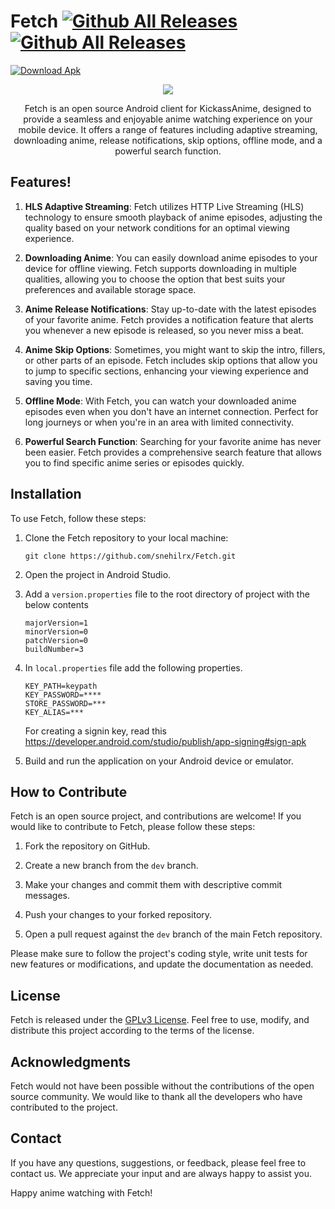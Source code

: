 # Fetch [![Github All Releases](https://img.shields.io/github/downloads/snehilrx/Fetch/total.svg)]() [![Github All Releases](https://img.shields.io/github/issues/snehilrx/Fetch/total.svg)]() 

[![Download Apk](https://custom-icon-badges.herokuapp.com/badge/-Download-blue?style=for-the-badge&logo=download&logoColor=white "Download Apk")](https://github.com/snehilrx/Fetch/releases)


<p align="center">
<img src="https://github.com/snehilrx/Fetch/assets/7668602/e1916e36-6eb3-4941-9136-0d1605286e92"/>
</p>
<p align="center">
Fetch is an open source Android client for KickassAnime, designed to provide a seamless and enjoyable anime watching experience on your mobile device. It offers a range of features including adaptive streaming, downloading anime, release notifications, skip options, offline mode, and a powerful search function.
</p>


## Features!

1. **HLS Adaptive Streaming**: Fetch utilizes HTTP Live Streaming (HLS) technology to ensure smooth playback of anime episodes, adjusting the quality based on your network conditions for an optimal viewing experience.

2. **Downloading Anime**: You can easily download anime episodes to your device for offline viewing. Fetch supports downloading in multiple qualities, allowing you to choose the option that best suits your preferences and available storage space.

3. **Anime Release Notifications**: Stay up-to-date with the latest episodes of your favorite anime. Fetch provides a notification feature that alerts you whenever a new episode is released, so you never miss a beat.

4. **Anime Skip Options**: Sometimes, you might want to skip the intro, fillers, or other parts of an episode. Fetch includes skip options that allow you to jump to specific sections, enhancing your viewing experience and saving you time.

5. **Offline Mode**: With Fetch, you can watch your downloaded anime episodes even when you don't have an internet connection. Perfect for long journeys or when you're in an area with limited connectivity.

6. **Powerful Search Function**: Searching for your favorite anime has never been easier. Fetch provides a comprehensive search feature that allows you to find specific anime series or episodes quickly.

## Installation

To use Fetch, follow these steps:

1. Clone the Fetch repository to your local machine:

   ```
   git clone https://github.com/snehilrx/Fetch.git
   ```

2. Open the project in Android Studio.

3. Add a `version.properties` file to the root directory of project with the below contents
   ```
   majorVersion=1
   minorVersion=0
   patchVersion=0
   buildNumber=3
   ```
   
4. In `local.properties` file add the following properties.
   ```
   KEY_PATH=keypath
   KEY_PASSWORD=****
   STORE_PASSWORD=***
   KEY_ALIAS=***
   ```
   For creating a signin key, read this https://developer.android.com/studio/publish/app-signing#sign-apk
      
5. Build and run the application on your Android device or emulator.

## How to Contribute

Fetch is an open source project, and contributions are welcome! If you would like to contribute to Fetch, please follow these steps:

1. Fork the repository on GitHub.

2. Create a new branch from the `dev` branch.

3. Make your changes and commit them with descriptive commit messages.

4. Push your changes to your forked repository.

5. Open a pull request against the `dev` branch of the main Fetch repository.

Please make sure to follow the project's coding style, write unit tests for new features or modifications, and update the documentation as needed.

## License

Fetch is released under the [GPLv3 License](https://raw.githubusercontent.com/snehilrx/Fetch/main/LICENSE). Feel free to use, modify, and distribute this project according to the terms of the license.

## Acknowledgments

Fetch would not have been possible without the contributions of the open source community. We would like to thank all the developers who have contributed to the project.

## Contact

If you have any questions, suggestions, or feedback, please feel free to contact us. We appreciate your input and are always happy to assist you.

Happy anime watching with Fetch!
